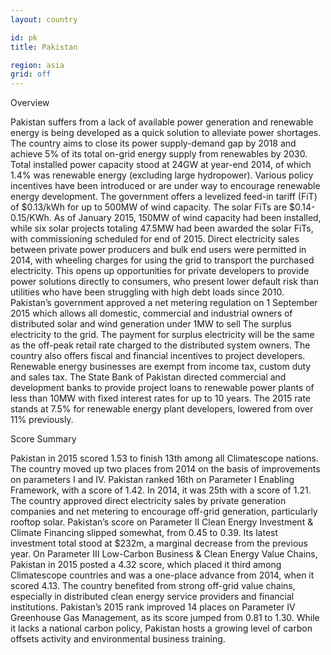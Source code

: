 ```yaml
---
layout: country

id: pk
title: Pakistan

region: asia
grid: off
---
```

Overview

Pakistan suffers from a lack of available power generation and renewable energy is being developed as a quick solution to alleviate power shortages.  The country aims to close its power supply-demand gap by 2018 and achieve 5% of its total on-grid energy supply from renewables by 2030. Total installed power capacity stood at 24GW at year-end 2014, of which 1.4% was renewable energy (excluding large hydropower).
Various policy incentives have been introduced or are under way to encourage renewable energy development. The government offers a levelized feed-in tariff (FiT) of $0.13/kWh for up to 500MW of wind capacity. The solar FiTs are $0.14-0.15/KWh. As of January 2015, 150MW of wind capacity had been installed, while six solar projects totaling 47.5MW had been awarded the solar FiTs, with commissioning scheduled for end of 2015. 
Direct electricity sales between private power producers and bulk end users were permitted in 2014, with wheeling charges for using the grid to transport the purchased electricity. This opens up opportunities for private developers to provide power solutions directly to consumers, who present lower default risk than utilities who have been struggling with high debt loads since 2010.
Pakistan’s government approved a net metering regulation on 1 September 2015 which allows all domestic, commercial and industrial owners of distributed solar and wind generation under 1MW to sell The surplus electricity to the grid. The payment for surplus electricity will be the same as the off-peak retail rate charged to the distributed system owners. 
The country also offers fiscal and financial incentives to project developers. Renewable energy businesses are exempt from income tax, custom duty and sales tax. The State Bank of Pakistan directed commercial and development banks to provide project loans to renewable power plants of less than 10MW with fixed interest rates for up to 10 years. The 2015 rate stands at 7.5% for renewable energy plant developers, lowered from over 11% previously. 

Score Summary

Pakistan in 2015 scored 1.53 to finish 13th among all Climatescope nations. The country moved up two places from 2014 on the basis of improvements on parameters I and IV.
Pakistan ranked 16th on Parameter I Enabling Framework, with a score of 1.42. In 2014, it was 25th with a score of 1.21.  The country approved direct electricity sales by private generation companies and net metering to encourage off-grid generation, particularly rooftop solar. 
Pakistan’s score on Parameter II Clean Energy Investment & Climate Financing slipped somewhat, from 0.45 to 0.39. Its latest investment total stood at $232m, a marginal decrease from the previous year. 
On Parameter III Low-Carbon Business & Clean Energy Value Chains, Pakistan in 2015 posted a 4.32 score, which placed it third among Climatescope countries and was a one-place advance from 2014, when it scored 4.13. The country benefited from strong off-grid value chains, especially in distributed clean energy service providers and financial institutions. 
Pakistan’s 2015 rank improved 14 places on Parameter IV Greenhouse Gas Management, as its score jumped from 0.81 to 1.30. While it lacks a national carbon policy, Pakistan hosts a growing level of carbon offsets activity and environmental business training.
